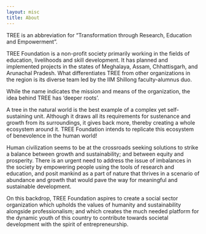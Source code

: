 ```yaml
---
layout: misc
title: About
---
```


TREE is an abbreviation for “Transformation through Research, Education and Empowerment”.

TREE Foundation is a non-profit society primarily working in the fields of education, livelihoods and skill development. It has planned and implemented projects in the states of Meghalaya, Assam, Chhattisgarh, and Arunachal Pradesh. What differentiates TREE from other organizations in the region is its diverse team led by the IIM Shillong faculty-alumnus duo.

While the name indicates the mission and means of the organization, the idea behind TREE has ‘deeper roots’.

A tree in the natural world is the best example of a complex yet self-sustaining unit. Although it draws all its requirements for sustenance and growth from its surroundings, it gives back more, thereby creating a whole ecosystem around it. TREE Foundation intends to replicate this ecosystem of benevolence in the human world!

Human civilization seems to be at the crossroads seeking solutions to strike a balance between growth and sustainability; and between equity and prosperity. There is an urgent need to address the issue of imbalances in the society by empowering people using the tools of research and education, and posit mankind as a part of nature that thrives in a scenario of abundance and growth that would pave the way for meaningful and sustainable development. 

On this backdrop, TREE Foundation aspires to create a social sector organization which upholds the values of humanity and sustainability alongside professionalism; and which creates the much needed platform for the dynamic youth of this country to contribute towards societal development with the spirit of entrepreneurship.
